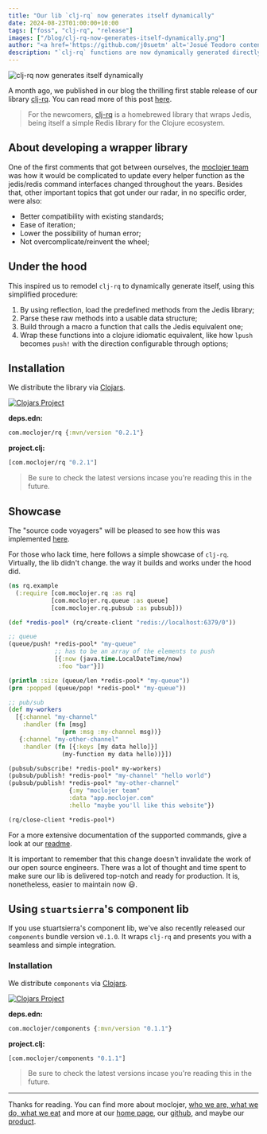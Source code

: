 ```yaml
---
title: "Our lib `clj-rq` now generates itself dynamically"
date: 2024-08-23T01:00:00+10:00
tags: ["foss", "clj-rq", "release"]
images: ["/blog/clj-rq-now-generates-itself-dynamically.png"]
author: "<a href='https://github.com/j0suetm' alt='Josué Teodoro content author' target='_blank'>Josué Teodoro</a>"
description: "`clj-rq` functions are now dynamically generated directly from Jedis' source code."
---
```


![`clj-rq` now generates itself dynamically](/blog/clj-rq-now-generates-itself-dynamically.png)

A month ago, we published in our blog the thrilling first stable release of our library [clj-rq](https://github.com/moclojer/clj-rq). You can read more of this post [here](../clj-rq-is-finally-stable.md).

> For the newcomers, [clj-rq](https://github.com/moclojer/clj-rq) is a homebrewed library that wraps Jedis, being itself a simple Redis library for the Clojure ecosystem.

## About developing a wrapper library

One of the first comments that got between ourselves, the [moclojer team](https://moclojer.com/team) was how it would be complicated to update every helper function as the jedis/redis command interfaces changed throughout the years. Besides that, other important topics that got under our radar, in no specific order, were also:

- Better compatibility with existing standards;
- Ease of iteration;
- Lower the possibility of human error;
- Not overcomplicate/reinvent the wheel;

## Under the hood

This inspired us to remodel `clj-rq` to dynamically generate itself, using this simplified procedure:

1. By using reflection, load the predefined methods from the Jedis library;
2. Parse these raw methods into a usable data structure;
3. Build through a macro a function that calls the Jedis equivalent one;
4. Wrap these functions into a clojure idiomatic equivalent, like how `lpush` becomes `push!` with the direction configurable through options;

## Installation

We distribute the library via [Clojars](https://clojars.org/com.moclojer/rq).

[![Clojars Project](https://img.shields.io/clojars/v/com.moclojer/rq.svg)](https://clojars.org/com.moclojer/rq)

**deps.edn:**

```clojure
com.moclojer/rq {:mvn/version "0.2.1"}
```

**project.clj:**

```clojure
[com.moclojer/rq "0.2.1"]
```

> Be sure to check the latest versions incase you're reading this in the future.

## Showcase

The "source code voyagers" will be pleased to see how this was implemented [here](https://github.com/moclojer/clj-rq/blob/main/src/com/moclojer/internal/reflection.clj).

For those who lack time, here follows a simple showcase of `clj-rq`. Virtually, the lib didn't change. the way it builds and works under the hood did.

```clojure
(ns rq.example
  (:require [com.moclojer.rq :as rq]
            [com.moclojer.rq.queue :as queue]
            [com.moclojer.rq.pubsub :as pubsub]))

(def *redis-pool* (rq/create-client "redis://localhost:6379/0"))

;; queue
(queue/push! *redis-pool* "my-queue"
             ;; has to be an array of the elements to push
             [{:now (java.time.LocalDateTime/now)
              :foo "bar"}])

(println :size (queue/len *redis-pool* "my-queue"))
(prn :popped (queue/pop! *redis-pool* "my-queue"))

;; pub/sub
(def my-workers
  [{:channel "my-channel"
    :handler (fn [msg]
               (prn :msg :my-channel msg))}
   {:channel "my-other-channel"
    :handler (fn [{:keys [my data hello]}]
               (my-function my data hello))}])

(pubsub/subscribe! *redis-pool* my-workers)
(pubsub/publish! *redis-pool* "my-channel" "hello world")
(pubsub/publish! *redis-pool* "my-other-channel"
                 {:my "moclojer team"
                 :data "app.moclojer.com"
                 :hello "maybe you'll like this website"})

(rq/close-client *redis-pool*)
```

For a more extensive documentation of the supported commands, give a look at our [readme](https://github.com/moclojer/clj-rq/tree/main?tab=readme-ov-file#functions).

It is important to remember that this change doesn't invalidate the work of our open source engineers. There was a lot of thought and time spent to make sure our lib is delivered top-notch and ready for production. It is, nonetheless, easier to maintain now 😃.

## Using `stuartsierra`'s component lib

If you use stuartsierra's component lib, we've also recently released our `components` bundle version `v0.1.0`. It wraps `clj-rq` and presents you with a seamless and simple integration.

### Installation

We distribute `components` via [Clojars](https://clojars.org/com.moclojer/components).

[![Clojars Project](https://img.shields.io/clojars/v/com.moclojer/components.svg)](https://clojars.org/com.moclojer/components)

**deps.edn:**

```clojure
com.moclojer/components {:mvn/version "0.1.1"}
```

**project.clj:**

```clojure
[com.moclojer/components "0.1.1"]
```

> Be sure to check the latest versions incase you're reading this in the future.

---

Thanks for reading. You can find more about moclojer, [who we are, what we do, what we eat](https://www.youtube.com/watch?v=XPxOI8YyKtw) and more at our [home page](https://moclojer.com), our [github](https://github.com/moclojer), and maybe our [product](https://app.moclojer.com?utm_source=blog&utm_medium=post&utm_campaign=clj-rq-v0.2.0).
